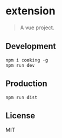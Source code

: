 # extension
> A vue project.

## Development

```shell
npm i cooking -g
npm run dev
```

## Production
```
npm run dist
```

## License
MIT
